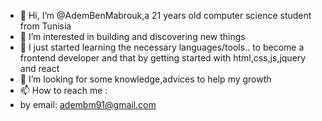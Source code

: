 - 👋 Hi, I’m @AdemBenMabrouk,a 21 years old computer science student from Tunisia
- 👀 I’m interested in building and discovering new things
- 🌱 I just started learning the necessary languages/tools.. to become a frontend developer and that by getting started with html,css,js,jquery and react 
- 💞️ I’m looking for some knowledge,advices to help my growth
- 📫 How to reach me :
- by email: adembm91@gmail.com

<!---
AdemBenMabrouk/AdemBenMabrouk is a ✨ special ✨ repository because its `README.md` (this file) appears on your GitHub profile.
You can click the Preview link to take a look at your changes.
--->
